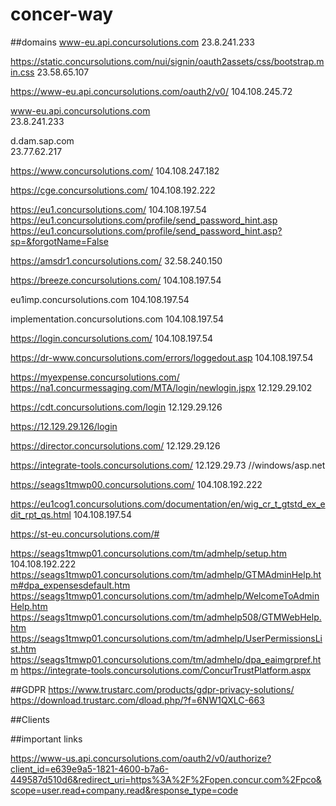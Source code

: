 # concer-way


##domains
www-eu.api.concursolutions.com
23.8.241.233

https://static.concursolutions.com/nui/signin/oauth2assets/css/bootstrap.min.css
23.58.65.107

https://www-eu.api.concursolutions.com/oauth2/v0/
104.108.245.72

www-eu.api.concursolutions.com	
23.8.241.233	

d.dam.sap.com	
23.77.62.217	


https://www.concursolutions.com/
104.108.247.182


https://cge.concursolutions.com/
104.108.192.222

https://eu1.concursolutions.com/
104.108.197.54
https://eu1.concursolutions.com/profile/send_password_hint.asp
https://eu1.concursolutions.com/profile/send_password_hint.asp?sp=&forgotName=False


https://amsdr1.concursolutions.com/
32.58.240.150

https://breeze.concursolutions.com/
104.108.197.54

eu1imp.concursolutions.com
104.108.197.54

implementation.concursolutions.com
104.108.197.54

  
https://login.concursolutions.com/
104.108.197.54


https://dr-www.concursolutions.com/errors/loggedout.asp
104.108.197.54


https://myexpense.concursolutions.com/
https://na1.concurmessaging.com/MTA/login/newlogin.jspx
12.129.29.102


https://cdt.concursolutions.com/login
12.129.29.126

https://12.129.29.126/login

https://director.concursolutions.com/
12.129.29.126


https://integrate-tools.concursolutions.com/
12.129.29.73 //windows/asp.net


https://seags1tmwp00.concursolutions.com/
104.108.192.222

https://eu1cog1.concursolutions.com/documentation/en/wig_cr_t_gtstd_ex_edit_rpt_qs.html
104.108.197.54


https://st-eu.concursolutions.com/#


https://seags1tmwp01.concursolutions.com/tm/admhelp/setup.htm
104.108.192.222
https://seags1tmwp01.concursolutions.com/tm/admhelp/GTMAdminHelp.htm#dpa_expensesdefault.htm
https://seags1tmwp01.concursolutions.com/tm/admhelp/WelcomeToAdminHelp.htm
https://seags1tmwp01.concursolutions.com/tm/admhelp508/GTMWebHelp.htm
https://seags1tmwp01.concursolutions.com/tm/admhelp/UserPermissionsList.htm
https://seags1tmwp01.concursolutions.com/tm/admhelp/dpa_eaimgrpref.htm
https://integrate-tools.concursolutions.com/ConcurTrustPlatform.aspx






##GDPR
https://www.trustarc.com/products/gdpr-privacy-solutions/
https://download.trustarc.com/dload.php/?f=6NW1QXLC-663

##Clients



##important links

https://www-us.api.concursolutions.com/oauth2/v0/authorize?client_id=e639e9a5-1821-4600-b7a6-449587d510d6&redirect_uri=https%3A%2F%2Fopen.concur.com%2Fpco&scope=user.read+company.read&response_type=code

